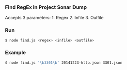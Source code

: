 ### Find RegEx in Project Sonar Dump ###

Accepts 3 parameters: 1. Regex 2. Infile 3. Outfile

### Run ###

```bash
$ node find.js <regex> <infile> <outfile>
```

### Example ###

```bash
$ node find.js '\b3301\b' 20141223-http.json 3301.json
```